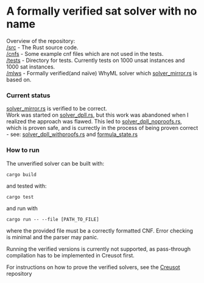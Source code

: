 # A formally verified sat solver with no name

Overview of the repository: \
[/src](/src/) - The Rust source code. \
[/cnfs](/cnfs/) - Some example cnf files which are not used in the tests.\
[/tests](/tests/) - Directory for tests. Currently tests on 1000 unsat instances
and 1000 sat instances. \
[/mlws](/mlws/) - Formally verified(and naïve) WhyML solver which
[solver_mirror.rs](/src/solver_mirror.rs) is based on.

### Current status

[solver_mirror.rs](/src/solver_mirror.rs) is verified to be correct. \
Work was started on [solver_dpll.rs](/src/solver_dpll.rs), but this work was
abandoned when I realized the approach was flawed. This led to
[solver_dpll_noproofs.rs](/src/solver_dpll_noproofs.rs), which is proven safe,
and is currectly in the process of being proven correct - see:
[solver_dpll_withproofs.rs](/src/solver_dpll_withproofs.rs) and
[formula_state.rs](/src/formula_state.rs)


### How to run

The unverified solver can be built with:
```
cargo build
```
and tested with:
```
cargo test
```
and run with
```
cargo run -- --file [PATH_TO_FILE]
```
where the provided file must be a correctly formatted CNF.
Error checking is minimal and the parser may panic.

Running the verified versions is currently not supported, as pass-through
compilation has to be implemented in Creusot first.

For instructions on how to prove the verified solvers, see
the [Creusot](https://github.com/xldenis/creusot) repository
